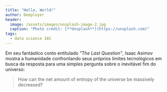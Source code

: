 ```yaml
---
title: "Hello, World!"
author: Deeployer
header:
  image: /assets/images/unsplash-image-2.jpg
  caption: "Photo credit: [**Unsplash**](https://unsplash.com)"
tags: 
  - data science 101
---
```


Em seu fantástico conto entitulado _"The Last Question"_, Isaac Asimov mostra a humanidade confrontando seus próprios limites tecnológicos em busca da resposta para uma simples pergunta sobre o inevitável fim do universo: 

> How can the net amount of entropy of the universe be massively decreased?
